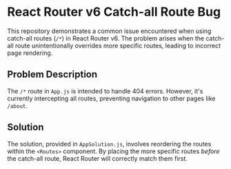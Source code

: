 # React Router v6 Catch-all Route Bug

This repository demonstrates a common issue encountered when using catch-all routes (`/*`) in React Router v6.  The problem arises when the catch-all route unintentionally overrides more specific routes, leading to incorrect page rendering.

## Problem Description

The `/*` route in `App.js` is intended to handle 404 errors. However, it's currently intercepting all routes, preventing navigation to other pages like `/about`. 

## Solution

The solution, provided in `AppSolution.js`, involves reordering the routes within the `<Routes>` component.  By placing the more specific routes *before* the catch-all route, React Router will correctly match them first.